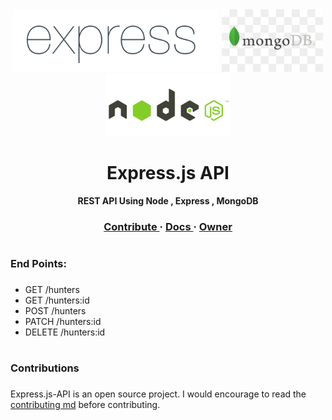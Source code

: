 <div align = Center , colour = Red>
    <img height="100" src="https://github.com/Mehak-Mehta/Express.js-API/blob/master/express-logo.png">  <img height="100" src="https://github.com/Mehak-Mehta/Express.js-API/blob/master/mongo"> <img height="100" src="https://github.com/Mehak-Mehta/Express.js-API/blob/master/nodejs-light.png">
    <h1> Express.js API</h1>
   <strong> REST API Using Node , Express , MongoDB </strong>
   
</div>


 <h3 align = Center>
    <a href="https://github.com/Mehak-Mehta/Express.js-API/blob/master/CONTRIBUTING.md"> Contribute  </a >
    <span> · </span>
    <a href="/"> Docs  </a >
    <span> · </span>
    <a href="https://github.com/Mehak-Mehta" > Owner </a>
</h3>



 # <h3> End Points: <h3>
   - GET /hunters 
   - GET /hunters:id
   - POST /hunters
   - PATCH /hunters:id
   - DELETE /hunters:id
# <h3> Contributions <h3>
  Express.js-API is an open source project. I would encourage to read the <a href="https://github.com/Mehak-Mehta/Express.js-API/blob/master/CONTRIBUTING.md"> contributing md</a> before contributing.
